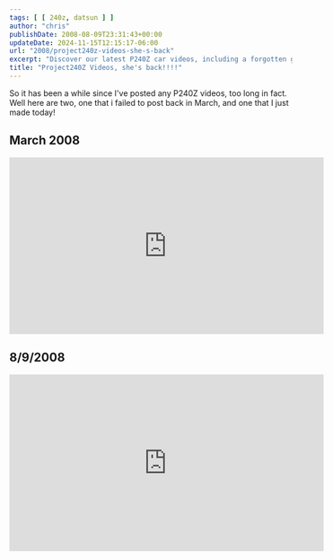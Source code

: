 ```yaml
---
tags: [ [ 240z, datsun ] ]
author: "chris"
publishDate: 2008-08-09T23:31:43+00:00
updateDate: 2024-11-15T12:15:17-06:00
url: "2008/project240z-videos-she-s-back"
excerpt: "Discover our latest P240Z car videos, including a forgotten gem from March and a brand new release. Enjoy the rides!"
title: "Project240Z Videos, she's back!!!!"
---
```


So it has been a while since I've posted any P240Z videos, too long in fact. Well here are two, one that i failed to post back in March, and one that I just made today!

## March 2008


<iframe width="560" height="315" src="https://www.youtube.com/embed/TfeIKACQKSg?si=LeRALh6Lx8SpdIp5" title="YouTube video player" frameborder="0" allow="accelerometer; autoplay; clipboard-write; encrypted-media; gyroscope; picture-in-picture; web-share" referrerpolicy="strict-origin-when-cross-origin" allowfullscreen></iframe>

## 8/9/2008

<iframe width="560" height="315" src="https://www.youtube.com/embed/h-Fg35IDrNs?si=1v6pFgKfGRyuLdxQ" title="YouTube video player" frameborder="0" allow="accelerometer; autoplay; clipboard-write; encrypted-media; gyroscope; picture-in-picture; web-share" referrerpolicy="strict-origin-when-cross-origin" allowfullscreen></iframe>
